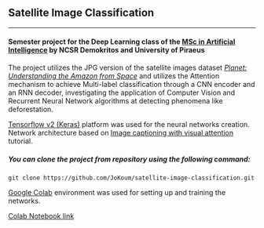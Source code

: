 ## Satellite Image Classification
---
#### Semester project for the Deep Learning class of the [MSc in Artificial Intelligence](http://msc-ai.iit.demokritos.gr/) by NCSR Demokritos and University of Piraeus

The project utilizes the JPG version of the satellite images dataset [*Planet: Understanding the Amazon from Space*](https://www.kaggle.com/c/planet-understanding-the-amazon-from-space) and utilizes the Attention mechanism to achieve Multi-label classification through a CNN encoder and an RNN decoder, investigating the application of Computer Vision and Recurrent Neural Network algorithms at detecting phenomena like deforestation.

[Tensorflow v2 (Keras)](https://www.tensorflow.org/) platform was used for the neural networks creation. Network architecture based on [Image captioning with visual attention](https://www.tensorflow.org/tutorials/text/image_captioning) tutorial.

##### You can clone the project from repository using the following command:

    git clone https://github.com/JoKoum/satellite-image-classification.git

[Google Colab](https://colab.research.google.com/notebooks/intro.ipynb) environment was used for setting up and training the networks. 

[Colab Notebook link](https://colab.research.google.com/github/JoKoum/satellite-image-classification/blob/main/satellite_image_classification.ipynb)